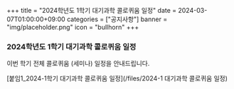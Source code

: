 +++
title = "2024학년도 1학기 대기과학 콜로퀴움 일정"
date = 2024-03-07T01:00:00+09:00
categories = ["공지사항"]
banner = "img/placeholder.png"
icon = "bullhorn"
+++
<!--more-->

### 2024학년도 1학기 대기과학 콜로퀴움 일정

이번 학기 전체 콜로퀴움 (세미나) 일정을 안내드립니다.


[붙임1_2024-1학기 대기과학 콜로퀴움 일정](/files/2024-1 대기과학 콜로퀴움 일정)
